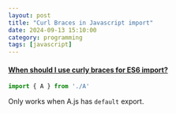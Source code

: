 ```yaml
---
layout: post
title: "Curl Braces in Javascript import"
date: 2024-09-13 15:10:00
category: programming
tags: [javascript]
---
```


#### [When should I use curly braces for ES6 import?](https://stackoverflow.com/questions/36795819/when-should-i-use-curly-braces-for-es6-import)

```javascript
import { A } from './A'
```

Only works when A.js has `default` export.


[jekyll]: http://jekyllrb.com
[jekyll-gh]: https://github.com/jekyll/jekyll
[jekyll-help]: https://github.com/jekyll/jekyll-help

